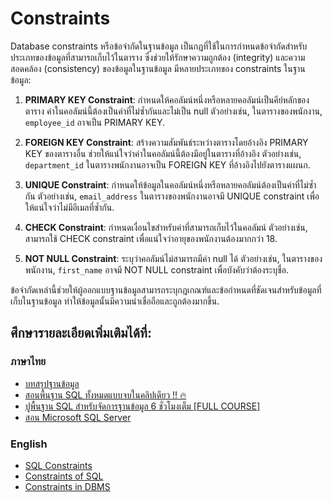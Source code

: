 # Constraints

Database constraints หรือข้อจำกัดในฐานข้อมูล เป็นกฎที่ใช้ในการกำหนดข้อจำกัดสำหรับประเภทของข้อมูลที่สามารถเก็บไว้ในตาราง ซึ่งช่วยให้รักษาความถูกต้อง (integrity) และความสอดคล้อง (consistency) ของข้อมูลในฐานข้อมูล มีหลายประเภทของ constraints ในฐานข้อมูล:

1. **PRIMARY KEY Constraint**: กำหนดให้คอลัมน์หนึ่งหรือหลายคอลัมน์เป็นคีย์หลักของตาราง ค่าในคอลัมน์นี้ต้องเป็นค่าที่ไม่ซ้ำกันและไม่เป็น null ตัวอย่างเช่น, ในตารางของพนักงาน, `employee_id` อาจเป็น PRIMARY KEY.

2. **FOREIGN KEY Constraint**: สร้างความสัมพันธ์ระหว่างตารางโดยอ้างอิง PRIMARY KEY ของตารางอื่น ช่วยให้แน่ใจว่าค่าในคอลัมน์นี้ต้องมีอยู่ในตารางที่อ้างอิง ตัวอย่างเช่น, `department_id` ในตารางพนักงานอาจเป็น FOREIGN KEY ที่อ้างอิงไปยังตารางแผนก.

3. **UNIQUE Constraint**: กำหนดให้ข้อมูลในคอลัมน์หนึ่งหรือหลายคอลัมน์ต้องเป็นค่าที่ไม่ซ้ำกัน ตัวอย่างเช่น, `email_address` ในตารางของพนักงานอาจมี UNIQUE constraint เพื่อให้แน่ใจว่าไม่มีอีเมลที่ซ้ำกัน.

4. **CHECK Constraint**: กำหนดเงื่อนไขสำหรับค่าที่สามารถเก็บไว้ในคอลัมน์ ตัวอย่างเช่น, สามารถใช้ CHECK constraint เพื่อแน่ใจว่าอายุของพนักงานต้องมากกว่า 18.

5. **NOT NULL Constraint**: ระบุว่าคอลัมน์ไม่สามารถมีค่า null ได้ ตัวอย่างเช่น, ในตารางของพนักงาน, `first_name` อาจมี NOT NULL constraint เพื่อบังคับว่าต้องระบุชื่อ.

ข้อจำกัดเหล่านี้ช่วยให้ผู้ออกแบบฐานข้อมูลสามารถระบุกฎเกณฑ์และข้อกำหนดที่ชัดเจนสำหรับข้อมูลที่เก็บในฐานข้อมูล ทำให้ข้อมูลนั้นมีความน่าเชื่อถือและถูกต้องมากขึ้น.

## ศึกษารายละเอียดเพิ่มเติมได้ที่:

### ภาษาไทย
- [บทสรุปฐานข้อมูล](https://www.saladpuk.com/beginner-1/database-design)
- [สอนพื้นฐาน SQL ทั้งหมดแบบจบในคลิปเดียว !! 🔥](https://www.youtube.com/watch?v=vd1qdnCX5RU)
- [ปูพื้นฐาน SQL สำหรับจัดการฐานข้อมูล 6 ชั่วโมงเต็ม [FULL COURSE]](https://www.youtube.com/watch?v=sgQiJ-8Ra8c)
- [สอน Microsoft SQL Server](https://www.youtube.com/watch?v=kh3MfhTiyQk&list=PLoTScYm9O0GH8gYuxpp-jqu5Blc7KbQVn&index=1)


### English
- [SQL Constraints](https://www.w3schools.com/sql/sql_constraints.asp)
- [Constraints of SQL](https://www.educative.io/courses/database-design-fundamentals/m7JnY9Xm6Qp)
- [Constraints in DBMS](https://beginnersbook.com/2015/04/constraints-in-dbms/)
